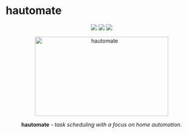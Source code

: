 # hautomate

<div align='center'>
  <img src="https://img.shields.io/github/workflow/status/boonhapus/hautomate/Build?style=plastic">
  <img src="https://img.shields.io/codecov/c/github/boonhapus/hautomate?style=plastic">
  <img src='https://img.shields.io/github/license/boonhapus/hautomate?style=plastic' />
</div>

<p align="center">
  <a href="hatumate.boonhap.us">
    <img width="350" height="208" src="./docs/img/logo" alt='hautomate'>
  </a>
</p>

<p align="center">
    <strong>hautomate</strong> <em>- task scheduling with a focus on home automation.</em>
</p>
